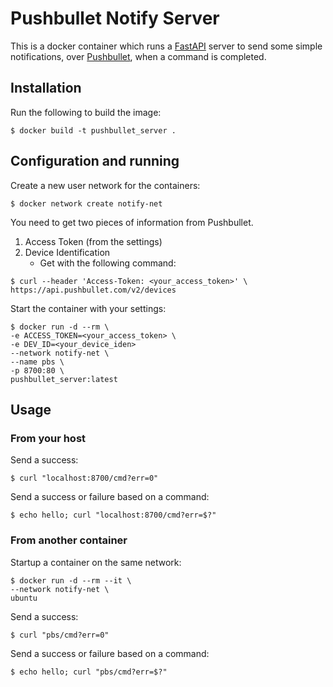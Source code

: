 # Pushbullet Notify Server
This is a docker container which runs a [FastAPI](https://fastapi.tiangolo.com/) server to send some
simple notifications, over [Pushbullet](https://www.pushbullet.com/), when a command is completed.

## Installation
Run the following to build the image:

```console
$ docker build -t pushbullet_server .
```

## Configuration and running
Create a new user network for the containers:

```console
$ docker network create notify-net
```

You need to get two pieces of information from Pushbullet.
1. Access Token (from the settings)
1. Device Identification
    - Get with the following command:

```console
$ curl --header 'Access-Token: <your_access_token>' \
https://api.pushbullet.com/v2/devices
```

Start the container with your settings:

```console
$ docker run -d --rm \
-e ACCESS_TOKEN=<your_access_token> \
-e DEV_ID=<your_device_iden>
--network notify-net \
--name pbs \
-p 8700:80 \
pushbullet_server:latest
```

## Usage

### From your host
Send a success:

```console
$ curl "localhost:8700/cmd?err=0"
```

Send a success or failure based on a command:

```console
$ echo hello; curl "localhost:8700/cmd?err=$?"
```

### From another container
Startup a container on the same network:

```console
$ docker run -d --rm --it \
--network notify-net \
ubuntu
```

Send a success:

```console
$ curl "pbs/cmd?err=0"
```

Send a success or failure based on a command:

```console
$ echo hello; curl "pbs/cmd?err=$?"
```
